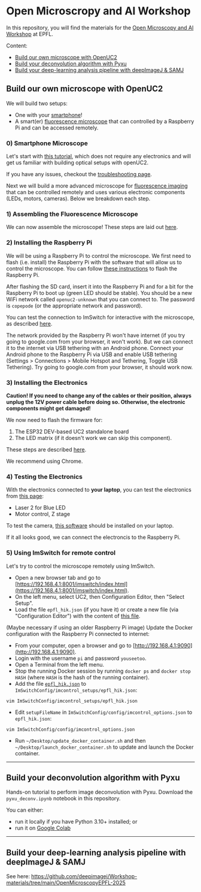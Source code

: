# Open Microscropy and AI Workshop

In this repository, you will find the materials for the [Open Microscopy and AI Workshop](https://www.epfl-open-microscopy.com/) at EPFL.

Content:
- [Build our own microscope with OpenUC2](#build-our-own-microscope-with-openuc2)
- [Build your deconvolution algorithm with Pyxu](#build-your-deconvolution-algorithm-with-pyxu)
- [Build your deep-learning analysis pipeline with deepImageJ & SAMJ](#build-your-deep-learning-analysis-pipeline-with-deepimagej--samj)


## Build our own microscope with OpenUC2

We will build two setups:

- One with your [smartphone](https://openuc2.github.io/docs/Toolboxes/DiscoveryCore/ENGLISH/coreMicroscope/#tutorial-smartphone-microscope)!
- A smart(er) [fluorescence microscope](https://openuc2.github.io/docs/Toolboxes/DiscoveryFluorescence/LED_Fluoresence_microscope) that can controlled by a Raspberry Pi and can be accessed remotely.


### 0) Smartphone Microscope

Let's start with [this tutorial](https://openuc2.github.io/docs/Toolboxes/DiscoveryCore/ENGLISH/coreMicroscope/#tutorial-smartphone-microscope), which does not require any electronics and will get us familiar with building optical setups with openUC2.

If you have any issues, checkout the [troubleshooting page](https://openuc2.github.io/docs/Toolboxes/DiscoveryCore/ENGLISH/coreTroubleshoot/#troubleshooting-and-improving-the-smartphone-microscope).

Next we will build a more advanced microscope for [fluorescence imaging](https://openuc2.github.io/docs/Toolboxes/DiscoveryFluorescence/LED_Fluoresence_microscope) that can be controlled remotely and uses various electronic components (LEDs, motors, cameras). Below we breakdown each step.

### 1) Assembling the Fluorescence Microscope

We can now assemble the microscope! These steps are laid out [here](https://openuc2.github.io/docs/Toolboxes/DiscoveryFluorescence/LED_Fluoresence_microscope/#step-1-assemble-the-microscope).


### 2) Installing the Raspberry Pi

We will be using a Raspberry Pi to control the microscope. We first need to flash (i.e. install) the Raspberry Pi with the software that will allow us to control the microscope. You can follow [these instructions](https://openuc2.github.io/docs/ImSwitch/ImSwitchOnRaspi/#how-to-use-the-pre-built-image) to flash the Raspberry Pi.

After flashing the SD card, insert it into the Raspberry Pi and for a bit for the Raspberry Pi to boot up (green LED should be stable). You should be a new WiFi network called `openuc2-unknown` that you can connect to. The password is `copepode` (or the appropriate network and password).

You can test the connection to ImSwitch for interactive with the microscope, as described [here](https://openuc2.github.io/docs/ImSwitch/ImSwitchOnRaspi/#connecting-to-the-raspberry-pi).

The network provided by the Raspberry Pi won't have internet (if you try going to google.com from your browser, it won't work). But we can connect it to the internet via USB tethering with an Android phone. Connect your Android phone to the Raspberry Pi via USB and enable USB tethering (Settings > Connections > Mobile Hotspot and Tethering, Toggle USB Tethering). Try going to google.com from your browser, it should work now.

### 3) Installing the Electronics

**Caution! If you need to change any of the cables or their position, always unplug the 12V power cable before doing so. Otherwise, the electronic components might get damaged!**

We now need to flash the firmware for:

1. The ESP32 DEV-based UC2 standalone board
2. The LED matrix (if it doesn't work we can skip this component).

These steps are described [here](https://openuc2.github.io/docs/Toolboxes/DiscoveryFluorescence/LED_Fluoresence_microscope/#22-flashing-the-esp32-firmware).

We recommend using Chrome.

### 4) Testing the Electronics

With the electronics connected to **your laptop**, you can test the electronics from [this page](https://youseetoo.github.io/indexWebSerialTest.html):
- Laser 2 for Blue LED
- Motor control, Z stage

To test the camera, [this software](https://openuc2.github.io/docs/Toolboxes/DiscoveryInterferometer/SoftwareTutorial/#install-mvs-app-for-camera-utilization) should be installed on your laptop.

If it all looks good, we can connect the electroncis to the Raspberry Pi.

### 5) Using ImSwitch for remote control

Let's try to control the microscope remotely using ImSwitch. 

- Open a new browser tab and go to [https://192.168.4.1:8001/imswitch/index.html](https://192.168.4.1:8001/imswitch/index.html).
- On the left menu, select UC2, then Configuration Editor, then "Select Setup".
- Load the file `epfl_hik.json` (if you have it) or create a new file (via "Configuration Editor") with the content of [this file](epfl_hik.json).

(Maybe necessary if using an older Raspberry Pi image) Update the Docker configuration with the Raspberry Pi connected to internet:

- From your computer, open a browser and go to [http://192.168.4.1:9090](http://192.168.4.1:9090).
- Login with the username `pi` and password `youseetoo`.
- Open a Terminal from the left menu. 
- Stop the running Docker session by running `docker ps` and `docker stop HASH` (where `HASH` is the hash of the running container).
- Add the file [`epfl_hik.json`](epfl_hik.json) to `ImSwitchConfig/imcontrol_setups/epfl_hik.json`: 
```
vim ImSwitchConfig/imcontrol_setups/epfl_hik.json
```
- Edit `setupFileName` in `ImSwitchConfig/config/imcontrol_options.json` to `epfl_hik.json`:
```
vim ImSwitchConfig/config/imcontrol_options.json
```
- Run `~/Desktop/update_docker_container.sh` and then `~/Desktop/launch_docker_container.sh` to update and launch the Docker container.

---

## Build your deconvolution algorithm with Pyxu

Hands-on tutorial to perform image deconvolution with Pyxu.
Download the `pyxu_deconv.ipynb` notebook in this repository.

You can either:

- run it locally if you have Python 3.10+ installed; or
- run it on [Google Colab](https://colab.research.google.com/drive/13TjiPVKLJXU-ZfwK0OsG0LYckOIj83q2?usp=sharing)

---
## Build your deep-learning analysis pipeline with deepImageJ & SAMJ

See here: https://github.com/deepimagej/Workshop-materials/tree/main/OpenMicroscopyEPFL-2025
